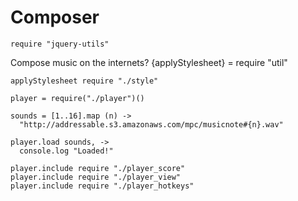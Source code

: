 Composer
========

    require "jquery-utils"

Compose music on the internets?
    {applyStylesheet} = require "util"

    applyStylesheet require "./style"

    player = require("./player")()

    sounds = [1..16].map (n) ->
      "http://addressable.s3.amazonaws.com/mpc/musicnote#{n}.wav"

    player.load sounds, ->
      console.log "Loaded!"

    player.include require "./player_score"
    player.include require "./player_view"
    player.include require "./player_hotkeys"
